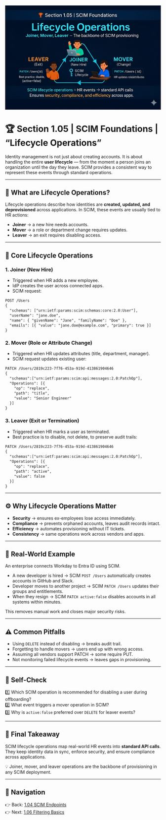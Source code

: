 
![Cover](./covers/1.05-lifecycle-operations.png)
# 🏆 Section 1.05 | SCIM Foundations | “Lifecycle Operations”

Identity management is not just about creating accounts. It is about handling the entire **user lifecycle** — from the moment a person joins an organization until the day they leave. SCIM provides a consistent way to represent these events through standard operations.  

---

## 📖 What are Lifecycle Operations?  
Lifecycle operations describe how identities are **created, updated, and deprovisioned** across applications. In SCIM, these events are usually tied to HR actions:  
- **Joiner** → a new hire needs accounts.  
- **Mover** → a role or department change requires updates.  
- **Leaver** → an exit requires disabling access.  

---

## 🔑 Core Lifecycle Operations  

### 1. Joiner (New Hire)  
- Triggered when HR adds a new employee.  
- IdP creates the user across connected apps.  
- SCIM request:  
```http
POST /Users
{
  "schemas": ["urn:ietf:params:scim:schemas:core:2.0:User"],
  "userName": "jane.doe",
  "name": { "givenName": "Jane", "familyName": "Doe" },
  "emails": [{ "value": "jane.doe@example.com", "primary": true }]
}
```  

### 2. Mover (Role or Attribute Change)  
- Triggered when HR updates attributes (title, department, manager).  
- SCIM request updates existing user:  
```http
PATCH /Users/2819c223-7f76-453a-919d-413861904646
{
  "schemas":["urn:ietf:params:scim:api:messages:2.0:PatchOp"],
  "Operations": [{
    "op": "replace",
    "path": "title",
    "value": "Senior Engineer"
  }]
}
```  

### 3. Leaver (Exit or Termination)  
- Triggered when HR marks a user as terminated.  
- Best practice is to disable, not delete, to preserve audit trails:  
```http
PATCH /Users/2819c223-7f76-453a-919d-413861904646
{
  "schemas":["urn:ietf:params:scim:api:messages:2.0:PatchOp"],
  "Operations": [{
    "op": "replace",
    "path": "active",
    "value": false
  }]
}
```  

---

## ⚙️ Why Lifecycle Operations Matter  
- **Security** → ensures ex-employees lose access immediately.  
- **Compliance** → prevents orphaned accounts, leaves audit records intact.  
- **Efficiency** → automates provisioning without IT tickets.  
- **Consistency** → same operations work across vendors and apps.  

---

## 🏢 Real-World Example  
An enterprise connects Workday to Entra ID using SCIM.  
- A new developer is hired → SCIM `POST /Users` automatically creates accounts in GitHub and Slack.  
- Developer moves to another project → SCIM `PATCH /Users` updates their groups and entitlements.  
- When they resign → SCIM `PATCH active:false` disables accounts in all systems within minutes.  

This removes manual work and closes major security risks.  

---

## ⚠️ Common Pitfalls  
- Using `DELETE` instead of disabling → breaks audit trail.  
- Forgetting to handle movers → users end up with wrong access.  
- Assuming all vendors support PATCH → some require PUT.  
- Not monitoring failed lifecycle events → leaves gaps in provisioning.  

---

## 📝 Self-Check  
1️⃣ Which SCIM operation is recommended for disabling a user during offboarding?  
2️⃣ What event triggers a mover operation in SCIM?  
3️⃣ Why is `active:false` preferred over `DELETE` for leaver events?  

---

## 🎯 Final Takeaway  
SCIM lifecycle operations map real-world HR events into **standard API calls**. They keep identity data in sync, enforce security, and ensure compliance across applications.  

💡 Joiner, mover, and leaver operations are the backbone of provisioning in any SCIM deployment.  

---

## 🔗 Navigation  
👉 Back: [1.04 SCIM Endpoints](1.04-scim-endpoints.md)  
👉 Next: [1.06 Filtering Basics](1.06-filtering-and-querying.md)  
